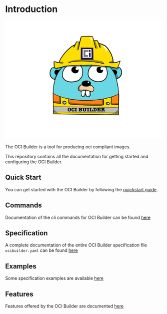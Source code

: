 # Introduction

![oci-gopher.png](https://raw.githubusercontent.com/ocibuilder/docs/master/assets/oci-gopher.png)

The OCI Builder is a tool for producing oci compliant images. 

This repository contains all the documentation for getting started and configuring the OCI Builder.


## Quick Start

You can get started with the OCI Builder by following the [quickstart guide](./quickstart).

## Commands

Documentation of the cli commands for OCI Builder can be found [here](./commands/build)

## Specification

A complete documentation of the entire OCI Builder specification file `ocibuilder.yaml` can be found [here](./specification/specification/)

## Examples

Some specification examples are available [here](./examples/complete-spec)

## Features

Features offered by the OCI Builder are documented [here](./features/environment-variables)

